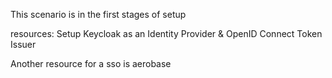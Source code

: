 
This scenario is in the first stages of setup

resources:
Setup Keycloak as an Identity Provider & OpenID Connect Token Issuer

Another resource for a sso is aerobase
